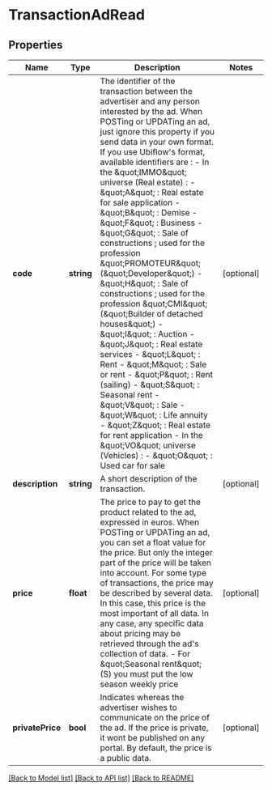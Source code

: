 # TransactionAdRead

## Properties
Name | Type | Description | Notes
------------ | ------------- | ------------- | -------------
**code** | **string** | The identifier of the transaction between the advertiser and any person interested by the ad.  When POSTing or UPDATing an ad, just ignore this property if you send data in your own format. If you use Ubiflow&#x27;s format, available identifiers are :  - In the \&quot;IMMO\&quot; universe (Real estate) :   - \&quot;A\&quot; : Real estate for sale application   - \&quot;B\&quot; : Demise   - \&quot;F\&quot; : Business   - \&quot;G\&quot; : Sale of constructions ; used for the profession \&quot;PROMOTEUR\&quot; (\&quot;Developer\&quot;)   - \&quot;H\&quot; : Sale of constructions ; used for the profession \&quot;CMI\&quot; (\&quot;Builder of detached houses\&quot;)   - \&quot;I\&quot; : Auction   - \&quot;J\&quot; : Real estate services   - \&quot;L\&quot; : Rent   - \&quot;M\&quot; : Sale or rent   - \&quot;P\&quot; : Rent (sailing)   - \&quot;S\&quot; : Seasonal rent   - \&quot;V\&quot; : Sale   - \&quot;W\&quot; : Life annuity   - \&quot;Z\&quot; : Real estate for rent application  - In the \&quot;VO\&quot; universe (Vehicles) :   - \&quot;O\&quot; : Used car for sale | [optional] 
**description** | **string** | A short description of the transaction. | [optional] 
**price** | **float** | The price to pay to get the product related to the ad, expressed in euros.  When POSTing or UPDATing an ad, you can set a float value for the price. But only the integer part of the price will be taken into account.  For some type of transactions, the price may be described by several data. In this case, this price is the most important of all data. In any case, any specific data about pricing may be retrieved through the ad&#x27;s collection of data.  -  For \&quot;Seasonal rent\&quot; (S) you must put the low season weekly price | [optional] 
**privatePrice** | **bool** | Indicates whereas the advertiser wishes to communicate on the price of the ad.  If the price is private, it wont be published on any portal.  By default, the price is a public data. | [optional] 

[[Back to Model list]](../../README.md#documentation-for-models) [[Back to API list]](../../README.md#documentation-for-api-endpoints) [[Back to README]](../../README.md)

